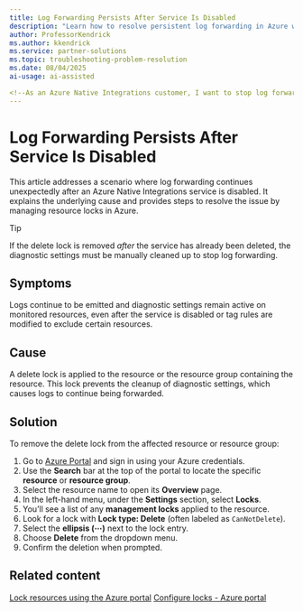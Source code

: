 ```yaml
---
title: Log Forwarding Persists After Service Is Disabled
description: "Learn how to resolve persistent log forwarding in Azure when a service is disabled but diagnostic settings remain active due to a delete lock."
author: ProfessorKendrick
ms.author: kkendrick
ms.service: partner-solutions
ms.topic: troubleshooting-problem-resolution 
ms.date: 08/04/2025
ai-usage: ai-assisted

<!--As an Azure Native Integrations customer, I want to stop log forwarding after disabling a service so that I can prevent unnecessary data flow.-->
---
```


# Log Forwarding Persists After Service Is Disabled

This article addresses a scenario where log forwarding continues unexpectedly after an Azure Native Integrations service is disabled. It explains the underlying cause and provides steps to resolve the issue by managing resource locks in Azure.

> [!TIP]
> If the delete lock is removed *after* the service has already been deleted, the diagnostic settings must be manually cleaned up to stop log forwarding.

## Symptoms

Logs continue to be emitted and diagnostic settings remain active on monitored resources, even after the service is disabled or tag rules are modified to exclude certain resources.

## Cause

A delete lock is applied to the resource or the resource group containing the resource. This lock prevents the cleanup of diagnostic settings, which causes logs to continue being forwarded.

## Solution

To remove the delete lock from the affected resource or resource group:

1. Go to [Azure Portal](https://portal.azure.com) and sign in using your Azure credentials.
1. Use the **Search** bar at the top of the portal to locate the specific **resource** or **resource group**.
1. Select the resource name to open its **Overview** page.
1. In the left-hand menu, under the **Settings** section, select **Locks**.
1. You’ll see a list of any **management locks** applied to the resource.
1. Look for a lock with **Lock type: Delete** (often labeled as `CanNotDelete`).
1. Select the **ellipsis (⋯)** next to the lock entry.
1. Choose **Delete** from the dropdown menu.
1. Confirm the deletion when prompted.

## Related content
[Lock resources using the Azure portal](/azure/azure-resource-manager/management/manage-resources-portal)
[Configure locks - Azure portal](/azure/azure-resource-manager/management/lock-resources?tabs=json)
